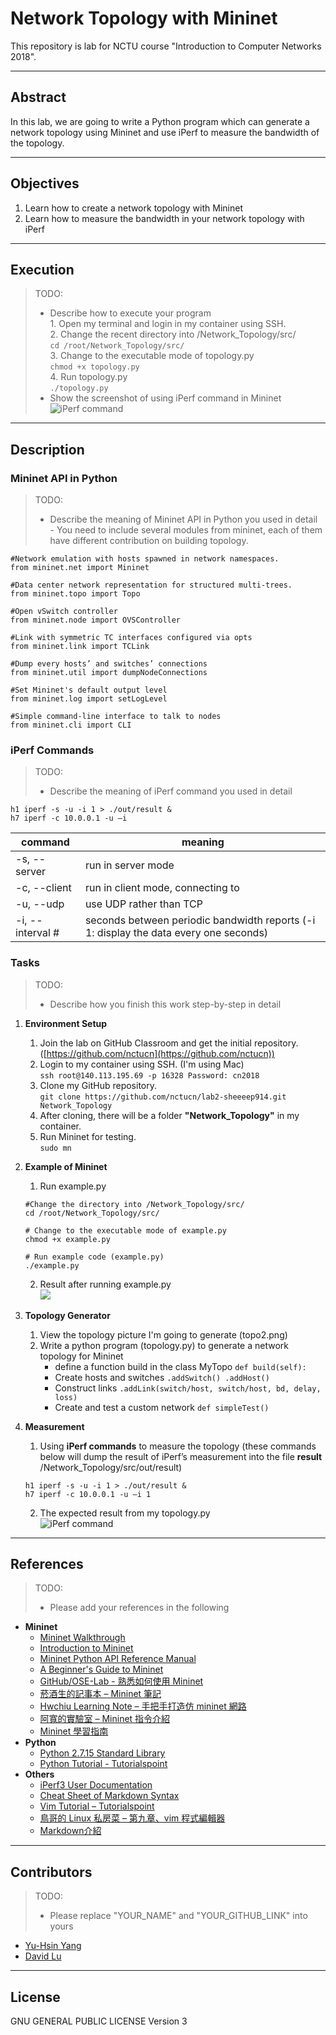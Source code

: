 # Network Topology with Mininet

This repository is lab for NCTU course "Introduction to Computer Networks 2018".

---
## Abstract

In this lab, we are going to write a Python program which can generate a network topology using Mininet and use iPerf to measure the bandwidth of the topology.

---
## Objectives

1. Learn how to create a network topology with Mininet
2. Learn how to measure the bandwidth in your network topology with iPerf

---
## Execution

> TODO: 
> * Describe how to execute your program  
	1.  Open my terminal and login in my container using SSH.       
	2.  Change the recent directory into /Network_Topology/src/   
	`cd /root/Network_Topology/src/`    
	3.  Change to the executable mode of topology.py   
	`chmod +x topology.py`    
	4.  Run topology.py  
	`./topology.py`    
> * Show the screenshot of using iPerf command in Mininet
	![iPerf command](iPerf_Command.png)

---
## Description

### Mininet API in Python

> TODO:
> * Describe the meaning of Mininet API in Python you used in detail  
	-  You need to include several modules from mininet, each of them have different contribution on building  topology.  

	#Network emulation with hosts spawned in network namespaces. 
	from mininet.net import Mininet
	
	#Data center network representation for structured multi-trees.
	from mininet.topo import Topo
	
	#Open vSwitch controller
	from mininet.node import OVSController
	
	#Link with symmetric TC interfaces configured via opts
	from mininet.link import TCLink
	
	#Dump every hosts’ and switches’ connections
	from mininet.util import dumpNodeConnections
	
	#Set Mininet's default output level
	from mininet.log import setLogLevel
	
	#Simple command-line interface to talk to nodes
	from mininet.cli import CLI
	

### iPerf Commands

> TODO:
> * Describe the meaning of iPerf command you used in detail  

	h1 iperf -s -u -i 1 > ./out/result &
	h7 iperf -c 10.0.0.1 -u –i
	
|command|meaning|
|---|---|   
|-s, --server|run in server mode| 
|-c, --client    <host>|run in client mode, connecting to <host>| 
| -u, --udp         | use UDP rather than TCP | 
| -i, --interval  # | seconds between periodic bandwidth reports (-i 1: display the data every one seconds) |
	
### Tasks

> TODO:
> * Describe how you finish this work step-by-step in detail

1. **Environment Setup**
	1.  Join the lab on GitHub Classroom and get the initial repository. ([https://github.com/nctucn](https://github.com/nctucn))  
	2.  Login to my container using SSH. (I'm using Mac)  
	`ssh root@140.113.195.69 -p 16328
	 Password: cn2018`  
	3.  Clone my GitHub repository.  
	`git clone https://github.com/nctucn/lab2-sheeeep914.git Network_Topology`    
	4.  After cloning, there will be a folder **"Network_Topology"** in my container.   
	5.  Run Mininet for testing.  
	`sudo mn`   
2. **Example of Mininet**
	1.  Run example.py   
	```
	#Change the directory into /Network_Topology/src/
	cd /root/Network_Topology/src/
	
	# Change to the executable mode of example.py
	chmod +x example.py
	
	# Run example code (example.py)
	./example.py
	```
	2. Result after running example.py  
	![](Excuting_example.png)
	

3. **Topology Generator**
	1.  View the topology picture I'm going to generate (topo2.png)    
	2.  Write a python program (topology.py) to generate a network topology for Mininet    
		-  define a function build in the class MyTopo `def build(self):`  
		-  Create hosts and switches `.addSwitch() .addHost()`  
		-  Construct links `.addLink(switch/host, switch/host, bd, delay, loss)`  
		-  Create and test a custom network `def simpleTest()`  

4. **Measurement**
	1.  Using **iPerf commands** to measure the topology
	(these commands below will dump the result of iPerf’s measurement into the file **result**	/Network_Topology/src/out/result)    
	```
	h1 iperf -s -u -i 1 > ./out/result &
	h7 iperf -c 10.0.0.1 -u –i 1
	```
	2.  The expected result from my topology.py  
	![iPerf command](iPerf_Command.png)
---
## References

> TODO: 
> * Please add your references in the following  

* **Mininet**
    * [Mininet Walkthrough](http://mininet.org/walkthrough/)
    * [Introduction to Mininet](https://github.com/mininet/mininet/wiki/Introduction-to-Mininet)
    * [Mininet Python API Reference Manual](http://mininet.org/api/annotated.html)
    * [A Beginner's Guide to Mininet](https://opensourceforu.com/2017/04/beginners-guide-mininet/)
    * [GitHub/OSE-Lab - 熟悉如何使用 Mininet](https://github.com/OSE-Lab/Learning-SDN/blob/master/Mininet/README.md)
    * [菸酒生的記事本 – Mininet 筆記](https://blog.laszlo.tw/?p=81)
    * [Hwchiu Learning Note – 手把手打造仿 mininet 網路](https://hwchiu.com/setup-mininet-like-environment.html)
    * [阿寬的實驗室 – Mininet 指令介紹](https://ting-kuan.blog/2017/11/09/%E3%80%90mininet%E6%8C%87%E4%BB%A4%E4%BB%8B%E7%B4%B9%E3%80%91/)
    * [Mininet 學習指南](https://www.sdnlab.com/11495.html)
* **Python**
    * [Python 2.7.15 Standard Library](https://docs.python.org/2/library/index.html)
    * [Python Tutorial - Tutorialspoint](https://www.tutorialspoint.com/python/)
* **Others**
    * [iPerf3 User Documentation](https://iperf.fr/iperf-doc.php#3doc)
    * [Cheat Sheet of Markdown Syntax](https://www.markdownguide.org/cheat-sheet)
    * [Vim Tutorial – Tutorialspoint](https://www.tutorialspoint.com/vim/index.htm)
    * [鳥哥的 Linux 私房菜 – 第九章、vim 程式編輯器](http://linux.vbird.org/linux_basic/0310vi.php)
    * [Markdown介紹](https://bookdown.org/tpemartin/rmarkdown_intro/markdown-knitr.html#markdown-knitr)
---
## Contributors

> TODO:
> * Please replace "YOUR_NAME" and "YOUR_GITHUB_LINK" into yours

* [Yu-Hsin Yang](https://github.com/sheeeep914)
* [David Lu](https://github.com/yungshenglu)

---
## License

GNU GENERAL PUBLIC LICENSE Version 3
